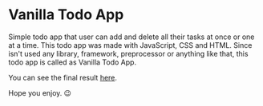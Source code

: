 # Vanilla Todo App

Simple todo app that user can add and delete all their tasks at once or one at a time. 
This todo app was made with JavaScript, CSS and HTML. Since isn't used any library, framework, preprocessor or anything like that, this todo app is called as Vanilla Todo App.

You can see the final result [here](https://vanillatodo-app.netlify.app/).

Hope you enjoy. 😉
